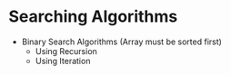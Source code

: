 # Searching Algorithms

* Binary Search Algorithms (Array must be sorted first)
  * Using Recursion
  * Using Iteration